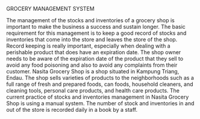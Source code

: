 GROCERY MANAGEMENT SYSTEM

The management of the stocks and inventories of a grocery shop is important to make 
the business a success and sustain longer. The basic requirement for this management is to keep 
a good record of stocks and inventories that come into the store and leaves the store of the shop. 
Record keeping is really important, especially when dealing with a perishable product that does 
have an expiration date. The shop owner needs to be aware of the expiration date of the product 
that they sell to avoid any food poisoning and also to avoid any complaints from their customer. 
Nasita Grocery Shop is a shop situated in Kampung Triang, Endau. The shop sells varieties of 
products to the neighborhoods such as a full range of fresh and prepared foods, can foods, 
household cleaners, and cleaning tools, personal care products, and health care products. The 
current practice of stocks and inventories management in Nasita Grocery Shop is using a 
manual system. The number of stock and inventories in and out of the store is recorded daily 
in a book by a staff.

